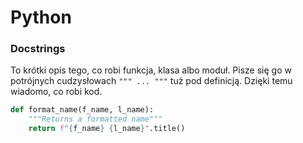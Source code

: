 # Python

### Docstrings
To krótki opis tego, co robi funkcja, klasa albo moduł. Pisze się go w potrójnych cudzysłowach `""" ... """` tuż pod definicją. Dzięki temu wiadomo, co robi kod.

```py
def format_name(f_name, l_name):
    """Returns a formatted name"""
    return f"{f_name} {l_name}".title()
```




